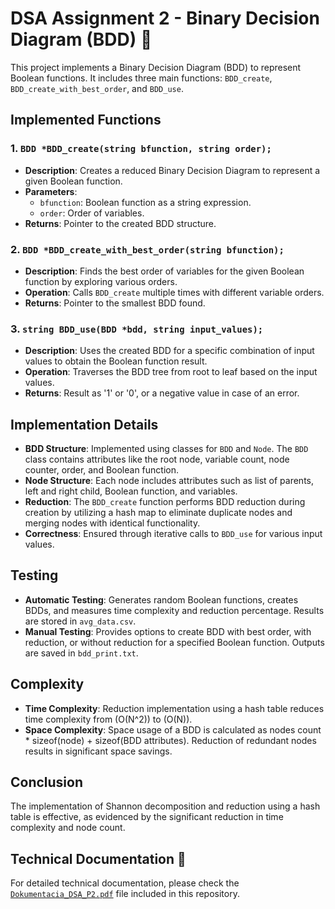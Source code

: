 # DSA Assignment 2 - Binary Decision Diagram (BDD) 🌳

This project implements a Binary Decision Diagram (BDD) to represent Boolean functions. It includes three main functions: `BDD_create`, `BDD_create_with_best_order`, and `BDD_use`.

## Implemented Functions

### 1. `BDD *BDD_create(string bfunction, string order);`
- **Description**: Creates a reduced Binary Decision Diagram to represent a given Boolean function.
- **Parameters**:
    - `bfunction`: Boolean function as a string expression.
    - `order`: Order of variables.
- **Returns**: Pointer to the created BDD structure.

### 2. `BDD *BDD_create_with_best_order(string bfunction);`
- **Description**: Finds the best order of variables for the given Boolean function by exploring various orders.
- **Operation**: Calls `BDD_create` multiple times with different variable orders.
- **Returns**: Pointer to the smallest BDD found.

### 3. `string BDD_use(BDD *bdd, string input_values);`
- **Description**: Uses the created BDD for a specific combination of input values to obtain the Boolean function result.
- **Operation**: Traverses the BDD tree from root to leaf based on the input values.
- **Returns**: Result as '1' or '0', or a negative value in case of an error.

## Implementation Details
- **BDD Structure**: Implemented using classes for `BDD` and `Node`. The `BDD` class contains attributes like the root node, variable count, node counter, order, and Boolean function.
- **Node Structure**: Each node includes attributes such as list of parents, left and right child, Boolean function, and variables.
- **Reduction**: The `BDD_create` function performs BDD reduction during creation by utilizing a hash map to eliminate duplicate nodes and merging nodes with identical functionality.
- **Correctness**: Ensured through iterative calls to `BDD_use` for various input values.

## Testing
- **Automatic Testing**: Generates random Boolean functions, creates BDDs, and measures time complexity and reduction percentage. Results are stored in `avg_data.csv`.
- **Manual Testing**: Provides options to create BDD with best order, with reduction, or without reduction for a specified Boolean function. Outputs are saved in `bdd_print.txt`.

## Complexity
- **Time Complexity**: Reduction implementation using a hash table reduces time complexity from \(O(N^2)\) to \(O(N)\).
- **Space Complexity**: Space usage of a BDD is calculated as nodes count * sizeof(node) + sizeof(BDD attributes). Reduction of redundant nodes results in significant space savings.

## Conclusion
The implementation of Shannon decomposition and reduction using a hash table is effective, as evidenced by the significant reduction in time complexity and node count.

## Technical Documentation 📑
For detailed technical documentation, please check the [`Dokumentacia_DSA_P2.pdf`](https://github.com/RikoAppDev/binary-decision-diagram/blob/main/Dokumentacia_DSA_P2.pdf) file included in this repository.
